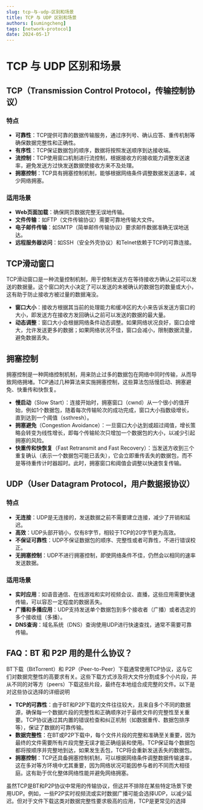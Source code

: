 ```yaml
---
slug: tcp-与-udp-区别和场景
title: TCP 与 UDP 区别和场景
authors: [sumingcheng]
tags: [network-protocol]
date: 2024-05-17
---
```


# TCP 与 UDP 区别和场景



 

## TCP（Transmission Control Protocol，传输控制协议）  
### 特点  

* **可靠性**：TCP提供可靠的数据传输服务，通过序列号、确认应答、重传机制等确保数据完整性和正确性。
* **有序性**：TCP保证数据包的顺序，数据将按照发送顺序到达接收端。
* **流控制**：TCP使用窗口机制进行流控制，根据接收方的接收能力调整发送速率，避免发送方过快发送数据使接收方来不及处理。
* **拥塞控制**：TCP具有拥塞控制机制，能够根据网络条件调整数据发送速率，减少网络拥塞。

### 适用场景  

* **Web页面加载**：确保网页数据完整无误地传输。
* **文件传输**：如FTP（文件传输协议）需要可靠地传输大文件。
* **电子邮件传输**：如SMTP（简单邮件传输协议）要求邮件数据准确无误地送达。
* **远程服务器访问**：如SSH（安全外壳协议）和Telnet依赖于TCP的可靠连接。

## TCP滑动窗口  

TCP滑动窗口是一种流量控制机制，用于控制发送方在等待接收方确认之前可以发送的数据量。这个窗口的大小决定了可以发送的未被确认的数据包的数量或大小，这有助于防止接收方被过量的数据淹没。

* **窗口大小**：接收方根据其当前的处理能力和缓冲区的大小来告诉发送方窗口的大小，即发送方在接收方发回确认之前可以发送的数据的最大量。
* **动态调整**：窗口大小会根据网络条件动态调整。如果网络状况良好，窗口会增大，允许发送更多的数据；如果网络状况不佳，窗口会减小，限制数据流量，避免数据丢失。

## 拥塞控制  

拥塞控制是一种网络控制机制，用来防止过多的数据包在网络中同时传输，从而导致网络拥堵。TCP通过几种算法来实施拥塞控制，这些算法包括慢启动、拥塞避免、快重传和快恢复。

* **慢启动**（Slow Start）：连接开始时，拥塞窗口（cwnd）从一个很小的值开始，例如1个数据包，随着每次传输轮次的成功完成，窗口大小指数级增长，直到达到一个阈值（ssthresh）。
* **拥塞避免**（Congestion Avoidance）：一旦窗口大小达到或超过阈值，增长策略会转变为线性增长，即每个传输轮次只增加一个数据包的大小，以减少引起拥塞的风险。
* **快重传和快恢复**（Fast Retransmit and Fast Recovery）：当发送方收到三个重复确认（表示一个数据包可能已丢失），它会立即重传丢失的数据包，而不是等待重传计时器超时。此时，拥塞窗口和阈值会调整以快速恢复传输。

## UDP（User Datagram Protocol，用户数据报协议）  
### 特点  

* **无连接**：UDP是无连接的，发送数据之前不需要建立连接，减少了开销和延迟。
* **高效**：UDP头部开销小，仅有8字节，相较于TCP的20字节更为高效。
* **不保证可靠性**：UDP不保证数据包的顺序、完整性或者可靠性，不进行错误校正。
* **无拥塞控制**：UDP不进行拥塞控制，即使网络条件不佳，仍然会以相同的速率发送数据。

### 适用场景  

* **实时应用**：如语音通信、在线游戏和实时视频会议、直播，这些应用需要快速传输，可以容忍一定程度的数据丢失。
* **广播和多播应用**：UDP支持发送单个数据包到多个接收者（广播）或者选定的多个接收组（多播）。
* **DNS查询**：域名系统（DNS）查询使用UDP进行快速查找，通常不需要可靠传输。

## FAQ：BT 和 P2P 用的是什么协议？  

BT下载（BitTorrent）和 P2P（Peer-to-Peer）下载通常使用TCP协议，这与它们对数据完整性的高要求有关。这些下载方式涉及将大文件分割成多个小片段，并从不同的对等方（peers）下载这些片段，最终在本地组合成完整的文件。以下是对这些协议选择的详细说明

* **TCP的可靠性**：由于BT和P2P下载的文件往往较大，且来自多个不同的数据源，确保每一个数据片段的完整性和正确顺序对于最终文件的完整性至关重要。TCP协议通过其内置的错误检查和纠正机制（如数据重传、数据包排序等），保证了数据的可靠传输。
* **数据完整性**：在BT或P2P下载中，每个文件片段的完整和准确至关重要，因为最终的文件需要所有片段完整无误才能正确组装和使用。TCP保证每个数据包都将按顺序并完整地到达，如果发生丢包，TCP将会重新发送丢失的数据包。
* **拥塞控制**：TCP还具备拥塞控制机制，可以根据网络条件调整数据传输速率，这在多对等方环境中尤其重要，因为网络状况可能因参与者的不同而大相径庭。这有助于优化整体网络性能并避免网络拥塞。

虽然TCP是BT和P2P协议中常用的传输协议，但这并不排除在某些特定场景下使用UDP。例如，一些P2P实时视频流或实时数据广播可能会选择UDP，以减少延迟。但对于文件下载这类对数据完整性要求极高的应用，TCP是更常见的选择
